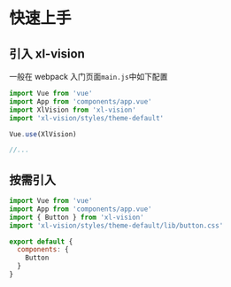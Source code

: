 # 快速上手

## 引入 xl-vision

一般在 webpack 入门页面`main.js`中如下配置

```js
import Vue from 'vue'
import App from 'components/app.vue'
import XlVision from 'xl-vision'
import 'xl-vision/styles/theme-default'

Vue.use(XlVision)

//...
```

## 按需引入

```js
import Vue from 'vue'
import App from 'components/app.vue'
import { Button } from 'xl-vision'
import 'xl-vision/styles/theme-default/lib/button.css'

export default {
  components: {
    Button
  }
}
```
